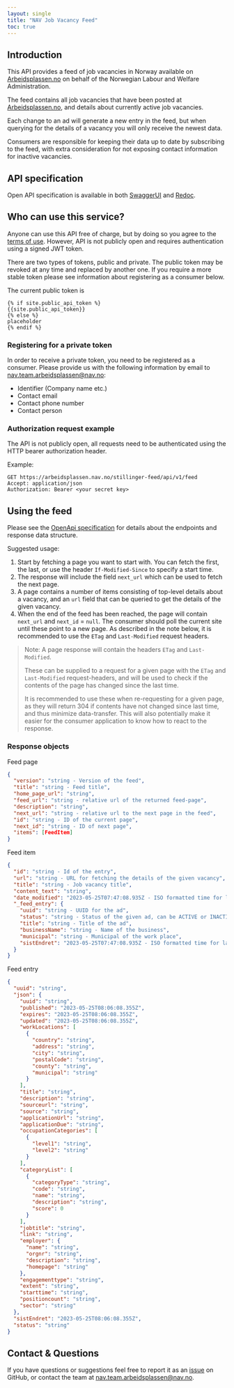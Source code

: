 ```yaml
---
layout: single
title: "NAV Job Vacancy Feed"
toc: true
---
```

## Introduction
This API provides a feed of job vacancies in Norway available on [Arbeidsplassen.no](https://arbeidsplassen.nav.no) on behalf of the Norwegian Labour and Welfare Administration.

The feed contains all job vacancies that have been posted at [Arbeidsplassen.no](https://arbeidsplassen.nav.no), and details about currently active job vacancies.

Each change to an ad will generate a new entry in the feed, but when querying for the details of a vacancy you will only receive the newest data.

Consumers are responsible for keeping their data up to date by subscribing to the feed, with extra consideration for not exposing contact information for inactive vacancies. 

## API specification
Open API specification is available in both [SwaggerUI](https://pam-stilling-feed.intern.dev.nav.no/swagger) and [Redoc](https://pam-stilling-feed.intern.dev.nav.no/redoc).

## Who can use this service?
Anyone can use this API free of charge, but by doing so you agree to the [terms of use](https://arbeidsplassen.nav.no/vilkar-api). However, API is not publicly open and requires authentication using a signed JWT token.

There are two types of tokens, public and private. The public token may be revoked at any time and replaced by another one. If you require a more stable token please see information about registering as a consumer below.

The current public token is
```
{% if site.public_api_token %}
{{site.public_api_token}}
{% else %}
placeholder
{% endif %}
```

### Registering for a private token
In order to receive a private token, you need to be registered as a consumer.
Please provide us with the following information by email to [nav.team.arbeidsplassen@nav.no](mailto:nav.team.arbeidsplassen@nav.no):
* Identifier (Company name etc.)
* Contact email
* Contact phone number
* Contact person

### Authorization request example
The API is not publicly open, all requests need to be authenticated using the HTTP bearer authorization header.

Example:
```
GET https://arbeidsplassen.nav.no/stillinger-feed/api/v1/feed
Accept: application/json
Authorization: Bearer <your secret key>
```

## Using the feed
Please see the [OpenApi specification](#api-specification) for details about the endpoints and response data structure.

Suggested usage:
1. Start by fetching a page you want to start with. You can fetch the first, the last, or use the header `If-Modified-Since` to specify a start time. 
2. The response will include the field `next_url` which can be used to fetch the next page.
3. A page contains a number of items consisting of top-level details about a vacancy, and an `url` field that can be queried to get the details of the given vacancy.
4. When the end of the feed has been reached, the page will contain `next_url` and `next_id` = `null`. The consumer should poll the current site until these point to a new page. As described in the note below, it is recommended to use the `ETag` and `Last-Modified` request headers.


> Note: A page response will contain the headers `ETag` and `Last-Modified`. 
> 
> These can be supplied to a request for a given page with the `ETag` and `Last-Modified` request-headers, and will be used to check if the contents of the page has changed since the last time. 
>
> It is recommended to use these when re-requesting for a given page, as they will return 304 if contents have not changed since last time, and thus minimize data-transfer. This will also potentially make it easier for the consumer application to know how to react to the response.



### Response objects
Feed page
```json
{
  "version": "string - Version of the feed",
  "title": "string - Feed title",
  "home_page_url": "string",
  "feed_url": "string - relative url of the returned feed-page",
  "description": "string",
  "next_url": "string - relative url to the next page in the feed",
  "id": "string - ID of the current page",
  "next_id": "string - ID of next page",
  "items": [FeedItem]
}
```

Feed item
```json
{
  "id": "string - Id of the entry",
  "url": "string - URL for fetching the details of the given vacancy",
  "title": "string - Job vacancy title",
  "content_text": "string",
  "date_modified": "2023-05-25T07:47:08.935Z - ISO formatted time for last change to the ad",
  "_feed_entry": {
    "uuid": "string - UUID for the ad",
    "status": "string - Status of the given ad, can be ACTIVE or INACTIVE",
    "title": "string - Title of the ad",
    "businessName": "string - Name of the business",
    "municipal": "string - Municipal of the work place",
    "sistEndret": "2023-05-25T07:47:08.935Z - ISO formatted time for last change to the ad"
  }
}
```

Feed entry
```json
{
  "uuid": "string",
  "json": {
    "uuid": "string",
    "published": "2023-05-25T08:06:08.355Z",
    "expires": "2023-05-25T08:06:08.355Z",
    "updated": "2023-05-25T08:06:08.355Z",
    "workLocations": [
      {
        "country": "string",
        "address": "string",
        "city": "string",
        "postalCode": "string",
        "county": "string",
        "municipal": "string"
      }
    ],
    "title": "string",
    "description": "string",
    "sourceurl": "string",
    "source": "string",
    "applicationUrl": "string",
    "applicationDue": "string",
    "occupationCategories": [
      {
        "level1": "string",
        "level2": "string"
      }
    ],
    "categoryList": [
      {
        "categoryType": "string",
        "code": "string",
        "name": "string",
        "description": "string",
        "score": 0
      }
    ],
    "jobtitle": "string",
    "link": "string",
    "employer": {
      "name": "string",
      "orgnr": "string",
      "description": "string",
      "homepage": "string"
    },
    "engagementtype": "string",
    "extent": "string",
    "starttime": "string",
    "positioncount": "string",
    "sector": "string"
  },
  "sistEndret": "2023-05-25T08:06:08.355Z",
  "status": "string"
}
```

## Contact & Questions
If you have questions or suggestions feel free to report it as an [issue](https://github.com/navikt/pam-stilling-feed/issues) on GitHub, or contact the team at [nav.team.arbeidsplassen@nav.no](mailto:nav.team.arbeidsplassen@nav.no).